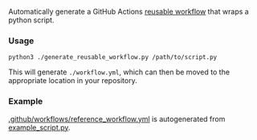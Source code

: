 Automatically generate a GitHub Actions [reusable workflow](https://docs.github.com/en/actions/sharing-automations/reusing-workflows) that wraps a python script.

### Usage

`python3 ./generate_reusable_workflow.py /path/to/script.py`

This will generate `./workflow.yml`, which can then be moved to the appropriate location in your repository.

### Example

[.github/workflows/reference_workflow.yml](.github/workflows/reference_workflow.yml) is autogenerated from [example_script.py](example_script.py).
